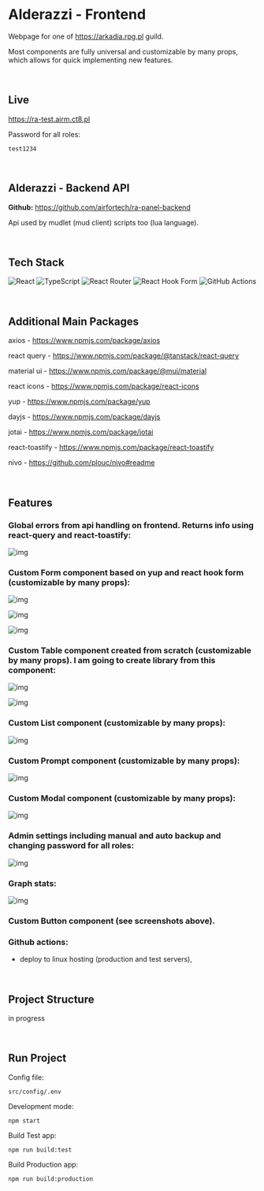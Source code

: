 # Alderazzi - Frontend

Webpage for one of https://arkadia.rpg.pl guild.

Most components are fully universal and customizable by many props, which allows for quick implementing new features.

<br>

## Live

https://ra-test.airm.ct8.pl

Password for all roles:

    test1234

<br>

## Alderazzi - Backend API

**Github:** https://github.com/airfortech/ra-panel-backend

Api used by mudlet (mud client) scripts too (lua language).

<br>

## Tech Stack

![React](https://img.shields.io/badge/react-%2320232a.svg?style=for-the-badge&logo=react&logoColor=%2361DAFB)
![TypeScript](https://img.shields.io/badge/typescript-%23007ACC.svg?style=for-the-badge&logo=typescript&logoColor=white)
![React Router](https://img.shields.io/badge/React_Router-CA4245?style=for-the-badge&logo=react-router&logoColor=white)
![React Hook Form](https://img.shields.io/badge/React%20Hook%20Form-%23EC5990.svg?style=for-the-badge&logo=reacthookform&logoColor=white)
![GitHub Actions](https://img.shields.io/badge/github%20actions-%232671E5.svg?style=for-the-badge&logo=githubactions&logoColor=white)

<br>

## Additional Main Packages

axios - https://www.npmjs.com/package/axios

react query - https://www.npmjs.com/package/@tanstack/react-query

material ui - https://www.npmjs.com/package/@mui/material

react icons - https://www.npmjs.com/package/react-icons

yup - https://www.npmjs.com/package/yup

dayjs - https://www.npmjs.com/package/dayjs

jotai - https://www.npmjs.com/package/jotai

react-toastify - https://www.npmjs.com/package/react-toastify

nivo - https://github.com/plouc/nivo#readme

<br>

## Features

### Global errors from api handling on frontend. Returns info using react-query and react-toastify:

![img](/res/toastify.png)

### Custom Form component based on yup and react hook form (customizable by many props):

![img](/res/login.png)

![img](/res/form.png)

![img](/res/date.png)

### Custom Table component created from scratch (customizable by many props). I am going to create library from this component:

![img](/res/table.png)

![img](/res/enemies.png)

### Custom List component (customizable by many props):

![img](/res/list.png)

### Custom Prompt component (customizable by many props):

![img](/res/prompt.png)

### Custom Modal component (customizable by many props):


![img](/res/backup.png)

### Admin settings including manual and auto backup and changing password for all roles:

![img](/res/settings.png)

### Graph stats:

![img](/res/stats.png)

### Custom Button component (see screenshots above).

### Github actions:

- deploy to linux hosting (production and test servers),

<br>

## Project Structure

in progress

<br>

## Run Project

Config file:

    src/config/.env

Development mode:

    npm start

Build Test app:

    npm run build:test

Build Production app:

    npm run build:production